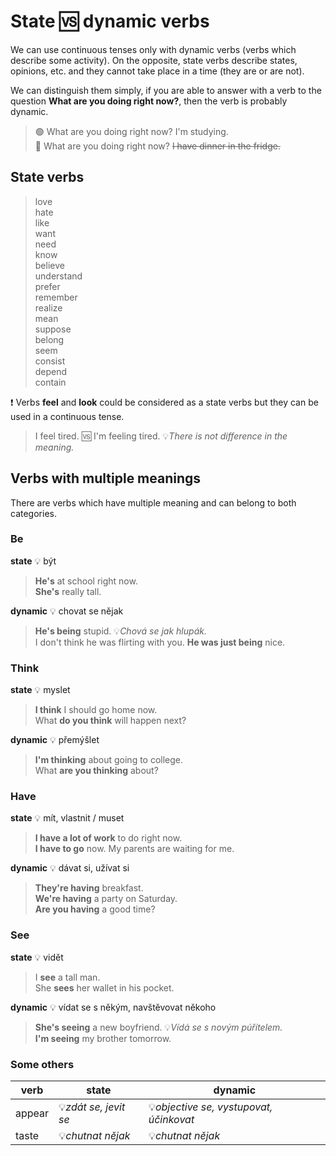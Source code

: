 # State 🆚 dynamic verbs

We can use continuous tenses only with dynamic verbs (verbs which describe some activity). On the opposite, state verbs
describe states, opinions, etc. and they cannot take place in a time (they are or are not).

We can distinguish them simply, if you are able to answer with a verb to the question **What are you doing right now?**,
then the verb is probably dynamic.

> 🟢 What are you doing right now? I'm studying. <br/>
> 🔴 What are you doing right now? ~~I have dinner in the fridge.~~ <br/>

## State verbs

> love <br/>
> hate <br/>
> like <br/>
> want <br/>
> need <br/>
> know <br/>
> believe <br/>
> understand <br/>
> prefer <br/>
> remember <br/>
> realize <br/>
> mean <br/>
> suppose <br/>
> belong <br/>
> seem <br/>
> consist <br/>
> depend <br/>
> contain <br/>

❗ Verbs **feel** and **look** could be considered as a state verbs but they can be used in a continuous tense.

> I feel tired. 🆚 I'm feeling tired. 💡*There is not difference in the meaning.* <br/>

## Verbs with multiple meanings

There are verbs which have multiple meaning and can belong to both categories.

### Be

**state** 💡 být

> **He's** at school right now. <br/>
> **She's** really tall. <br/>

**dynamic** 💡 chovat se nějak

> **He's being** stupid. 💡*Chová se jak hlupák.* <br/>
> I don't think he was flirting with you. **He was just being** nice. <br/>

### Think

**state** 💡 myslet

> **I think** I should go home now. <br/>
> What **do you think** will happen next? <br/>

**dynamic** 💡 přemýšlet

> **I'm thinking** about going to college. <br/>
> What **are you thinking** about? <br/>

### Have

**state** 💡 mít, vlastnit / muset

> **I have a lot of work** to do right now. <br/>
> **I have to go** now. My parents are waiting for me. <br/>

**dynamic** 💡 dávat si, užívat si

> **They're having** breakfast. <br/>
> **We're having** a party on Saturday. <br/>
> **Are you having** a good time? <br/>

### See

**state** 💡 vidět

> I **see** a tall man. <br/>
> She **sees** her wallet in his pocket. <br/>

**dynamic** 💡 vídat se s někým, navštěvovat někoho

> **She's seeing** a new boyfriend. 💡*Vídá se s novým púřítelem.* <br/>
> **I'm seeing** my brother tomorrow. <br/>

### Some others

| verb   | state                 | dynamic                                  |
|--------|-----------------------|------------------------------------------|
| appear | 💡*zdát se, jevit se* | 💡*objective se, vystupovat, účinkovat*  |
| taste  | 💡*chutnat nějak*     | 💡*chutnat nějak*                        |

